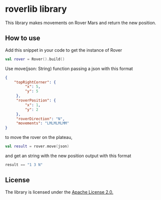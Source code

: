 # roverlib library

This library makes movements on Rover Mars and return the new position.

## How to use

Add this snippet in your code to get the instance of Rover 
```kotlin
val rover = Rover().build()
```

Use move(json: String) function passing a json with this format
```json
{
    "topRightCorner": {
         "x": 5,
         "y": 5
     },
     "roverPosition": {
         "x": 1,
         "y": 2
     },
     "roverDirection": "N",
     "movements": "LMLMLMLMM"
}
```
to move the rover on the plateau,
```kotlin
val result = rover.move(json)
```
and get an string with the new position output with this format
```kotlin
result == "1 3 N"
```

## License

The library is licensed under the [Apache License 2.0.](http://www.apache.org/licenses/LICENSE-2.0)